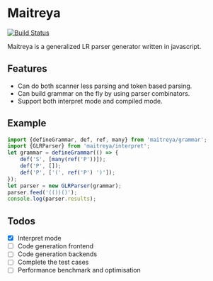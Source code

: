 # Maitreya

[![Build Status](https://travis-ci.org/hackwaly/maitreya.svg)](https://travis-ci.org/hackwaly/maitreya)

Maitreya is a generalized LR parser generator written in javascript.

## Features

- Can do both scanner less parsing and token based parsing.
- Can build grammar on the fly by using parser combinators.
- Support both interpret mode and compiled mode.

## Example

```javascript
import {defineGrammar, def, ref, many} from 'maitreya/grammar';
import {GLRParser} from 'maitreya/interpret';
let grammar = defineGrammar(() => {
    def('S', [many(ref('P'))]);
    def('P', []);
    def('P', ['(', ref('P') ')']);
});
let parser = new GLRParser(grammar);
parser.feed('(())()');
console.log(parser.results);
```

## Todos

- [x] Interpret mode
- [ ] Code generation frontend
- [ ] Code generation backends
- [ ] Complete the test cases
- [ ] Performance benchmark and optimisation